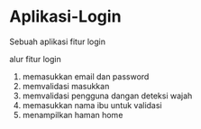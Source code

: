 # Aplikasi-Login
Sebuah aplikasi fitur login

alur fitur login
1. memasukkan email dan password
2. memvalidasi masukkan
3. memvalidasi pengguna dangan deteksi wajah
4. memasukkan nama ibu untuk validasi
5. menampilkan haman home
